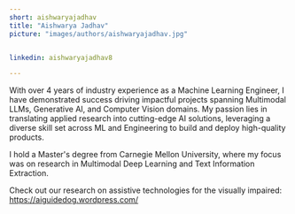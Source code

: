 ```yaml
---
short: aishwaryajadhav
title: "Aishwarya Jadhav"
picture: "images/authors/aishwaryajadhav.jpg"


linkedin: aishwaryajadhav8

---
```


With over 4 years of industry experience as a Machine Learning Engineer, I have demonstrated success driving impactful projects spanning Multimodal LLMs, Generative AI, and Computer Vision domains. My passion lies in translating applied research into cutting-edge AI solutions, leveraging a diverse skill set across ML and Engineering to build and deploy high-quality products.

I hold a Master's degree from Carnegie Mellon University, where my focus was on research in Multimodal Deep Learning and Text Information Extraction.

Check out our research on assistive technologies for the visually impaired: https://aiguidedog.wordpress.com/
